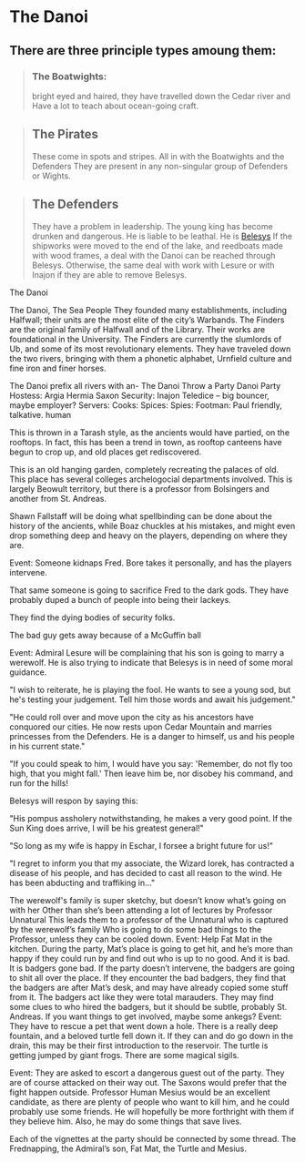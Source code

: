 # The Danoi

## There are three principle types amoung them:

> ### The Boatwights: 
> bright eyed and haired, they have travelled down the Cedar river and 
> Have a lot to teach about ocean-going craft.
    
> ## The Pirates
>  These come in spots and stripes. All in with the Boatwights and the Defenders
>  They are present in any non-singular group of Defenders or Wights. 

> ## The Defenders
> They have a problem in leadership. The young king has become drunken and dangerous. He is liable to be leathal. He is [Belesys](/p/belesys.md)
> If the shipworks were moved to the end of the lake, and reedboats made with wood frames, a deal with the Danoi can be reached through Belesys. Otherwise, the same deal with work with Lesure or with Inajon if they are able to remove Belesys.

The Danoi

The Danoi, The Sea People
They founded many establishments, including Halfwall; their units are the most elite of the city’s Warbands. The Finders are the original family of Halfwall and of the Library. Their works are foundational in the University. The Finders are currently the slumlords of Ub, and some of its most revolutionary elements. They have traveled down the two rivers, bringing with them a phonetic alphabet, Urnfield culture and fine iron and finer horses.

The Danoi prefix all rivers with an-
The Danoi Throw a Party
Danoi Party
Hostess: Argia Hermia Saxon 
Security: Inajon Teledice – big bouncer, maybe employer?
Servers:
Cooks:
Spices:
Spies:
Footman: Paul friendly, talkative. human

This is thrown in a Tarash style, as the ancients would have partied, on the rooftops. In fact, this has been a trend in town, as rooftop canteens have begun to crop up, and old places get rediscovered.

This is an old hanging garden, completely recreating the palaces of old. This place has several colleges archelogocial departments involved. This is largely Beowult territory, but there is a professor from Bolsingers and another from St. Andreas. 

Shawn Fallstaff will be doing what spellbinding can be done about the history of the ancients, while Boaz chuckles at his mistakes, and might even drop something deep and heavy on the players, depending on where they are.

Event: Someone kidnaps Fred. Bore takes it personally, and has the players intervene.

That same someone is going to sacrifice Fred to the dark gods. They have probably duped a bunch of people into being their lackeys.

They find the dying bodies of security folks.

The bad guy gets away because of a McGuffin ball

Event: Admiral Lesure will be complaining that his son is going to marry a werewolf. He is also trying to indicate that Belesys is in need of some moral guidance.

"I wish to reiterate, he is playing the fool. He wants to see a young sod, but he's testing your judgement. Tell him those words and await his judgement."

"He could roll over and move upon the city as his ancestors have conquored our cities. He now rests upon Cedar Mountain and marries princesses from the Defenders. He is a danger to himself, us and his people in his current state."

"If you could speak to him, I would have you say: 'Remember, do not fly too high, that you might fall.' Then leave him be, nor disobey his command, and run for the hills!

Belesys will respon by saying this:

"His pompus assholery notwithstanding, he makes a very good point. If the Sun King does arrive, I will be his greatest general!"

"So long as my wife is happy in Eschar, I forsee a bright future for us!" 

"I regret to inform you that my associate, the Wizard Iorek, has contracted a disease of his people, and has decided to cast all reason to the wind. He has been abducting and traffiking in..."

The werewolf's family is super sketchy, but doesn’t know what’s going on with her
Other than she’s been attending a lot of lectures by Professor Unnatural
This leads them to a professor of the Unnatural who is captured by the werewolf’s family
Who is going to do some bad things to the Professor, unless they can be cooled down.
Event: Help Fat Mat in the kitchen. 
During the party, Mat’s place is going to get hit, and he’s more than happy if they could run by and find out who is up to no good. 
And it is bad. It is badgers gone bad. If the party doesn’t intervene, the badgers are going to shit all over the place.
If they encounter the bad badgers, they find that the badgers are after Mat’s desk, and may have already copied some stuff from it. The badgers act like they were total marauders. 
They may find some clues to who hired the badgers, but it should be subtle, probably St. Andreas. If you want things to get involved, maybe some ankegs?
Event: They have to rescue a pet that went down a hole. There is a really deep fountain, and a beloved turtle fell down it. 
If they can and do go down in the drain, this may be their first introduction to the reservoir.
The turtle is getting jumped by giant frogs. There are some magical sigils.


Event: They are asked to escort a dangerous guest out of the party. 
They are of course attacked on their way out. The Saxons would prefer that the fight happen outside. 
Professor Human Mesius would be an excellent candidate, as there are plenty of people who want to kill him, and he could probably use some friends.
He will hopefully be more forthright with them if they believe him. Also, he may do some things that save lives.

Each of the vignettes at the party should be connected by some thread. The Frednapping, the Admiral’s son, Fat Mat, the Turtle and Mesius.

